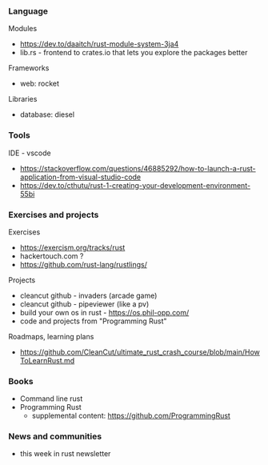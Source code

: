 ### Language

Modules

 - https://dev.to/daaitch/rust-module-system-3ja4
 - lib.rs - frontend to crates.io that lets you explore the packages better

Frameworks

 - web: rocket

Libraries

 - database: diesel


### Tools

IDE - vscode

 - https://stackoverflow.com/questions/46885292/how-to-launch-a-rust-application-from-visual-studio-code
 - https://dev.to/cthutu/rust-1-creating-your-development-environment-55bi


### Exercises and projects

Exercises

 - https://exercism.org/tracks/rust
 - hackertouch.com ?
 - https://github.com/rust-lang/rustlings/

Projects

 - cleancut github - invaders (arcade game)
 - cleancut github - pipeviewer (like a pv)
 - build your own os in rust - https://os.phil-opp.com/
 - code and projects from "Programming Rust"

Roadmaps, learning plans

 - https://github.com/CleanCut/ultimate_rust_crash_course/blob/main/HowToLearnRust.md

### Books

 - Command line rust
 - Programming Rust
   - supplemental content: https://github.com/ProgrammingRust

### News and communities

 - this week in rust newsletter
